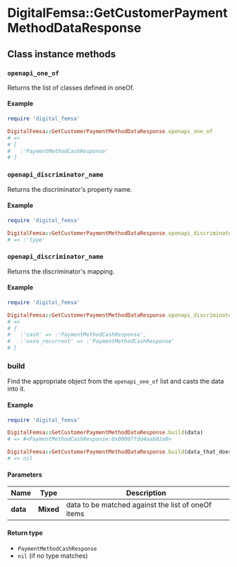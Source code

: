 # DigitalFemsa::GetCustomerPaymentMethodDataResponse

## Class instance methods

### `openapi_one_of`

Returns the list of classes defined in oneOf.

#### Example

```ruby
require 'digital_femsa'

DigitalFemsa::GetCustomerPaymentMethodDataResponse.openapi_one_of
# =>
# [
#   :'PaymentMethodCashResponse'
# ]
```

### `openapi_discriminator_name`

Returns the discriminator's property name.

#### Example

```ruby
require 'digital_femsa'

DigitalFemsa::GetCustomerPaymentMethodDataResponse.openapi_discriminator_name
# => :'type'
```

### `openapi_discriminator_name`

Returns the discriminator's mapping.

#### Example

```ruby
require 'digital_femsa'

DigitalFemsa::GetCustomerPaymentMethodDataResponse.openapi_discriminator_mapping
# =>
# {
#   :'cash' => :'PaymentMethodCashResponse',
#   :'oxxo_recurrent' => :'PaymentMethodCashResponse'
# }
```

### build

Find the appropriate object from the `openapi_one_of` list and casts the data into it.

#### Example

```ruby
require 'digital_femsa'

DigitalFemsa::GetCustomerPaymentMethodDataResponse.build(data)
# => #<PaymentMethodCashResponse:0x00007fdd4aab02a0>

DigitalFemsa::GetCustomerPaymentMethodDataResponse.build(data_that_doesnt_match)
# => nil
```

#### Parameters

| Name | Type | Description |
| ---- | ---- | ----------- |
| **data** | **Mixed** | data to be matched against the list of oneOf items |

#### Return type

- `PaymentMethodCashResponse`
- `nil` (if no type matches)

